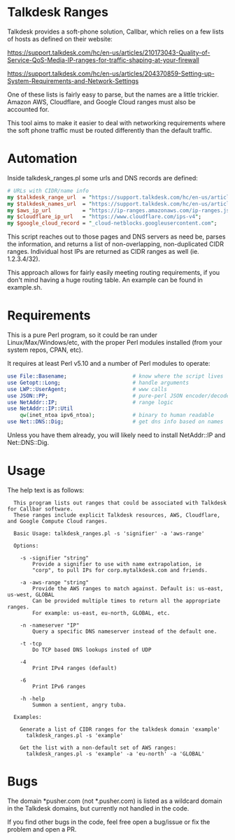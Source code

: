 # Talkdesk Ranges

Talkdesk provides a soft-phone solution, Callbar, which relies on a few lists of hosts as defined on their website:

https://support.talkdesk.com/hc/en-us/articles/210173043-Quality-of-Service-QoS-Media-IP-ranges-for-traffic-shaping-at-your-firewall

https://support.talkdesk.com/hc/en-us/articles/204370859-Setting-up-System-Requirements-and-Network-Settings

One of these lists is fairly easy to parse, but the names are a little trickier. Amazon AWS, Cloudflare, and Google Cloud ranges must also be accounted for.

This tool aims to make it easier to deal with networking requirements where the soft phone traffic must be routed differently than the default traffic.

# Automation

Inside talkdesk_ranges.pl some urls and DNS records are defined:

```perl
# URLs with CIDR/name info
my $talkdesk_range_url  = "https://support.talkdesk.com/hc/en-us/articles/210173043-Quality-of-Service-QoS-Media-IP-ranges-for-traffic-shaping-at-your-firewall";
my $talkdesk_names_url  = "https://support.talkdesk.com/hc/en-us/articles/204370859-Setting-up-System-Requirements-and-Network-Settings";
my $aws_ip_url          = "https://ip-ranges.amazonaws.com/ip-ranges.json";
my $cloudflare_ip_url   = "https://www.cloudflare.com/ips-v4";
my $google_cloud_record = "_cloud-netblocks.googleusercontent.com";
```

This script reaches out to those pages and DNS servers as need be, parses the information, and returns a list of non-overlapping, non-duplicated CIDR ranges. Individual host IPs are returned as CIDR ranges as well (ie. 1.2.3.4/32).

This approach allows for fairly easily meeting routing requirements, if you don't mind having a huge routing table. An example can be found in example.sh.

# Requirements

This is a pure Perl program, so it could be ran under Linux/Max/Windows/etc, with the proper Perl modules installed (from your system repos, CPAN, etc).

It requires at least Perl v5.10 and a number of Perl modules to operate:

```perl
use File::Basename;                     # know where the script lives
use Getopt::Long;                       # handle arguments
use LWP::UserAgent;                     # www calls
use JSON::PP;                           # pure-perl JSON encoder/decoder
use NetAddr::IP;                        # range logic
use NetAddr::IP::Util
    qw(inet_ntoa ipv6_ntoa);            # binary to human readable
use Net::DNS::Dig;                      # get dns info based on names
```

Unless you have them already, you will likely need to install NetAddr::IP and Net::DNS::Dig.

# Usage

The help text is as follows:

```
  This program lists out ranges that could be associated with Talkdesk for Callbar software.
  These ranges include explicit Talkdesk resources, AWS, Cloudflare, and Google Compute Cloud ranges.

  Basic Usage: talkdesk_ranges.pl -s 'signifier' -a 'aws-range'

  Options:

    -s -signifier "string"
        Provide a signifier to use with name extrapolation, ie
        "corp", to pull IPs for corp.mytalkdesk.com and friends.

    -a -aws-range "string"
        Provide the AWS ranges to match against. Default is: us-east, us-west, GLOBAL
        Can be provided multiple times to return all the appropriate ranges.
        For example: us-east, eu-north, GLOBAL, etc.

    -n -nameserver "IP"
        Query a specific DNS nameserver instead of the default one.

    -t -tcp
        Do TCP based DNS lookups insted of UDP

    -4 
        Print IPv4 ranges (default)

    -6
        Print IPv6 ranges

    -h -help
        Summon a sentient, angry tuba.

  Examples:

    Generate a list of CIDR ranges for the talkdesk domain 'example'
      talkdesk_ranges.pl -s 'example'

    Get the list with a non-default set of AWS ranges:
      talkdesk_ranges.pl -s 'example' -a 'eu-north' -a 'GLOBAL'
```

# Bugs

The domain \*pusher.com (not \*.pusher.com) is listed as a wildcard domain in the Talkdesk domains, but currently not handled in the code.

If you find other bugs in the code, feel free open a bug/issue or fix the problem and open a PR.

